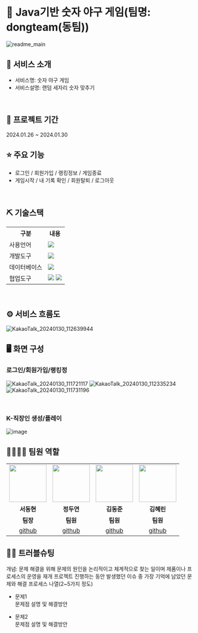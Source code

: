 # 📎 Java기반 숫자 야구 게임(팀명: dongteam(동팀))
![readme_main](https://github.com/2021-SMHRD-KDT-AI-17/baseball/assets/157410342/9ec2d845-736d-4c43-8e87-a0f6768df783)


## 👀 서비스 소개
* 서비스명:  숫자 야구 게임
* 서비스설명: 랜덤 세자리 숫자 맞추기
<br>

## 📅 프로젝트 기간
2024.01.26 ~ 2024.01.30
<br>

## ⭐ 주요 기능
* 로그인 / 회원가입 / 랭킹정보 / 게임종료 
* 게임시작 / 내 기록 확인 / 회원탈퇴 / 로그아웃


<br>

## ⛏ 기술스택
<table>
    <tr>
        <th>구분</th>
        <th>내용</th>
    </tr>
    <tr>
        <td>사용언어</td>
        <td>
            <img src="https://img.shields.io/badge/Java-007396?style=for-the-badge&logo=java&logoColor=white"/>
        </td>
    </tr>
    <tr>
        <td>개발도구</td>
        <td>
            <img src="https://img.shields.io/badge/Eclipse-2C2255?style=for-the-badge&logo=Eclipse&logoColor=white"/>
        </td>
    </tr>
    <tr>
        <td>데이터베이스</td>
        <td>
            <img src="https://img.shields.io/badge/Oracle 11g-F80000?style=for-the-badge&logo=Oracle&logoColor=white"/>
        </td>
    </tr>
    <tr>
        <td>협업도구</td>
        <td>
            <img src="https://img.shields.io/badge/Git-F05032?style=for-the-badge&logo=Git&logoColor=white"/>
            <img src="https://img.shields.io/badge/GitHub-181717?style=for-the-badge&logo=GitHub&logoColor=white"/>
        </td>
    </tr>
</table>


<br>

## ⚙ 서비스 흐름도
![KakaoTalk_20240130_112639944](https://github.com/2021-SMHRD-KDT-AI-17/baseball/assets/157410342/1364e154-1906-450f-a02b-b28793d7d549)
<br>


## 🖥 화면 구성

### 로그인/회원가입/랭킹정
![KakaoTalk_20240130_111721117](https://github.com/2021-SMHRD-KDT-AI-17/baseball/assets/157410342/27e70021-700d-43f2-a9b0-ba5a69dbe703)
![KakaoTalk_20240130_112335234](https://github.com/2021-SMHRD-KDT-AI-17/baseball/assets/157410342/d78d65df-1703-4157-a3c7-db27e9dbd40f)
![KakaoTalk_20240130_111731196](https://github.com/2021-SMHRD-KDT-AI-17/baseball/assets/157410342/6d3e7e29-e4d6-4909-9740-e99f13f87811)

<br>

### K-직장인 생성/플레이
![image](https://user-images.githubusercontent.com/25995055/178401098-95f15a0e-a2de-415e-83d5-883bb4cb0656.png)
<br>


## 👨‍👩‍👦‍👦 팀원 역할
<table>
  <tr>
    <td align="center"><img src="https://item.kakaocdn.net/do/fd49574de6581aa2a91d82ff6adb6c0115b3f4e3c2033bfd702a321ec6eda72c" width="100" height="100"/></td>
    <td align="center"><img src="https://mb.ntdtv.kr/assets/uploads/2019/01/Screen-Shot-2019-01-08-at-4.31.55-PM-e1546932545978.png" width="100" height="100"/></td>
    <td align="center"><img src="https://mblogthumb-phinf.pstatic.net/20160127_177/krazymouse_1453865104404DjQIi_PNG/%C4%AB%C4%AB%BF%C0%C7%C1%B7%BB%C1%EE_%B6%F3%C0%CC%BE%F0.png?type=w2" width="100" height="100"/></td>
    <td align="center"><img src="https://i.pinimg.com/236x/ed/bb/53/edbb53d4f6dd710431c1140551404af9.jpg" width="100" height="100"/></td>
  </tr>
  <tr>
    <td align="center"><strong>서동현</strong></td>
    <td align="center"><strong>정두연</strong></td>
    <td align="center"><strong>김동준</strong></td>
    <td align="center"><strong>김혜린</strong></td>
  
  </tr>
  <tr>
    <td align="center"><b>팀장</b></td>
    <td align="center"><b>팀원</b></td>
    <td align="center"><b>팀원</b></td>
    <td align="center"><b>팀원</b></td>
    
  </tr>
  <tr>
    <td align="center"><a href="https://github.com/자신의username작성해주세요" target='_blank'>github</a></td>
    <td align="center"><a href="https://github.com/자신의username작성해주세요" target='_blank'>github</a></td>
    <td align="center"><a href="https://github.com/자신의username작성해주세요" target='_blank'>github</a></td>
    <td align="center"><a href="https://github.com/자신의username작성해주세요" target='_blank'>github</a></td>
   
  </tr>
</table>

## 🤾‍♂️ 트러블슈팅
개념: 문제 해결을 위해 문제의 원인을 논리적이고 체계적으로 찾는 일이며 제품이나 프로세스의 운영을 재개
프로젝트 진행하는 동안 발생했던 이슈 중 가장 기억에 남았던 문제와 해결 프로세스 나열(2~5가지 정도)
  
* 문제1<br>
 문제점 설명 및 해결방안
 
* 문제2<br>
 문제점 설명 및 해결방안
